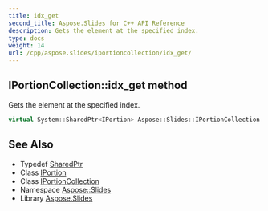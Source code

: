 ```yaml
---
title: idx_get
second_title: Aspose.Slides for C++ API Reference
description: Gets the element at the specified index.
type: docs
weight: 14
url: /cpp/aspose.slides/iportioncollection/idx_get/
---
```

## IPortionCollection::idx_get method


Gets the element at the specified index.

```cpp
virtual System::SharedPtr<IPortion> Aspose::Slides::IPortionCollection::idx_get(int32_t index)=0
```

## See Also

* Typedef [SharedPtr](../../../system/sharedptr/)
* Class [IPortion](../../iportion/)
* Class [IPortionCollection](../)
* Namespace [Aspose::Slides](../../)
* Library [Aspose.Slides](../../../)
